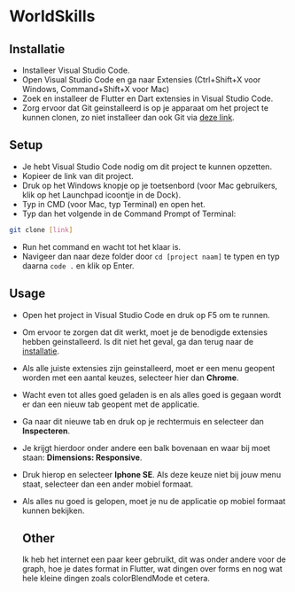 # WorldSkills

## Installatie
- Installeer Visual Studio Code.
- Open Visual Studio Code en ga naar Extensies (Ctrl+Shift+X voor Windows, Command+Shift+X voor Mac)
- Zoek en installeer de Flutter en Dart extensies in Visual Studio Code.
- Zorg ervoor dat Git geinstalleerd is op je apparaat om het project te kunnen clonen, zo niet installeer dan ook Git via [deze link](https://git-scm.com/downloads).


## Setup

- Je hebt Visual Studio Code nodig om dit project te kunnen opzetten.
- Kopieer de link van dit project.
- Druk op het Windows knopje op je toetsenbord (voor Mac gebruikers, klik op het Launchpad icoontje in de Dock).
- Typ in CMD (voor Mac, typ Terminal) en open het.
- Typ dan het volgende in de Command Prompt of Terminal: 
```bash
git clone [link]
```
- Run het command en wacht tot het klaar is.
- Navigeer dan naar deze folder door ```cd [project naam]``` te typen en typ daarna ```code .``` en klik op Enter.

## Usage

- Open het project in Visual Studio Code en druk op F5 om te runnen.
- Om ervoor te zorgen dat dit werkt, moet je de benodigde extensies hebben geinstalleerd. Is dit niet het geval, ga dan terug naar de [installatie](#installatie).
- Als alle juiste extensies zijn geinstalleerd, moet er een menu geopent worden met een aantal keuzes, selecteer hier dan **Chrome**.
- Wacht even tot alles goed geladen is en als alles goed is gegaan wordt er dan een nieuw tab geopent met de applicatie.
- Ga naar dit nieuwe tab en druk op je rechtermuis en selecteer dan **Inspecteren**.
- Je krijgt hierdoor onder andere een balk bovenaan en waar bij moet staan: **Dimensions: Responsive**.
- Druk hierop en selecteer **Iphone SE**. Als deze keuze niet bij jouw menu staat, selecteer dan een ander mobiel formaat.
- Als alles nu goed is gelopen, moet je nu de applicatie op mobiel formaat kunnen bekijken.

  ## Other
  Ik heb het internet een paar keer gebruikt, dit was onder andere voor de graph, hoe je dates format in Flutter, wat dingen over forms en nog wat hele kleine dingen zoals colorBlendMode et cetera.